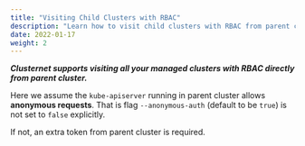```yaml
---
title: "Visiting Child Clusters with RBAC"
description: "Learn how to visit child clusters with RBAC from parent cluster"
date: 2022-01-17
weight: 2
---
```


***Clusternet supports visiting all your managed clusters with RBAC directly from parent cluster.***

Here we assume the `kube-apiserver` running in parent cluster allows **anonymous requests**. That is
flag `--anonymous-auth` (default to be `true`) is not set to `false` explicitly.

If not, an extra token from parent cluster is required.

